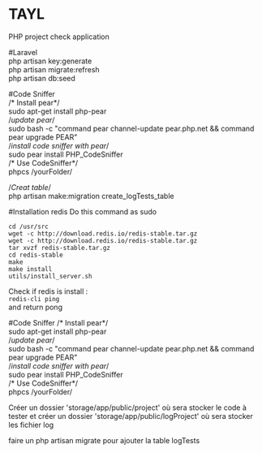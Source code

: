 # TAYL
PHP project check application

#Laravel <br>
php artisan key:generate<br>
php artisan migrate:refresh<br>
php artisan db:seed<br>

#Code Sniffer<br>
/* Install pear*/<br>
sudo apt-get install php-pear<br>
/*update pear*/<br>
sudo bash -c "command pear channel-update pear.php.net && command pear upgrade PEAR"<br>
/*install code sniffer with pear*/<br>
sudo pear install PHP_CodeSniffer<br>
/* Use CodeSniffer*/<br>
phpcs /yourFolder/<br>


/*Creat table*/<br>
php artisan make:migration create_logTests_table



#Installation redis
Do this command as sudo

`cd /usr/src` <br>
`wget -c http://download.redis.io/redis-stable.tar.gz` <br>
`wget -c http://download.redis.io/redis-stable.tar.gz` <br>
`tar xvzf redis-stable.tar.gz` <br>
`cd redis-stable` <br>
`make` <br>
`make install` <br>
`utils/install_server.sh` <br>

Check if redis is install :  <br>
`redis-cli ping`   <br>
and return pong

#Code Sniffer
/* Install pear*/<br>
sudo apt-get install php-pear<br>
/*update pear*/<br>
sudo bash -c "command pear channel-update pear.php.net && command pear upgrade PEAR"<br>
/*install code sniffer with pear*/<br>
sudo pear install PHP_CodeSniffer<br>
/* Use CodeSniffer*/<br>
phpcs /yourFolder/<br>

Créer un dossier 'storage/app/public/project' où sera stocker le code à tester et créer un dossier 'storage/app/public/logProject' où sera stocker les fichier log 

faire un php artisan migrate pour ajouter la table logTests

